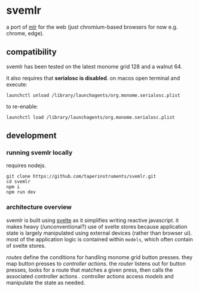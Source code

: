 # svemlr
a port of [mlr](https://github.com/monome-community/mlr) for the web (just chromium-based browsers for now e.g. chrome, edge).

## compatibility
svemlr has been tested on the latest monome grid 128 and a walnut 64.

it also requires that **serialosc is disabled**. on macos open terminal and execute:
```
launchctl unload /library/launchagents/org.monome.serialosc.plist
```

to re-enable:
```
launchctl load /library/launchagents/org.monome.serialosc.plist
```

## development
### running svemlr locally
requires nodejs.

```
git clone https://github.com/taperinstruments/svemlr.git
cd svemlr
npm i
npm run dev
```

### architecture overview
svemlr is built using [svelte](https://svelte.dev) as it simplifies writing reactive javascript. it makes heavy (/unconventional?) use of svelte stores because application state is largely manipulated using external devices (rather than browser ui). most of the application logic is contained within `models`, which often contain of svelte stores.

_routes_ define the conditions for handling monome grid button presses. they map button presses to _controller actions_. the _router_ listens out for button presses, looks for a route that matches a given press, then calls the associated controller actions . controller actions access _models_ and manipulate the state as needed.
